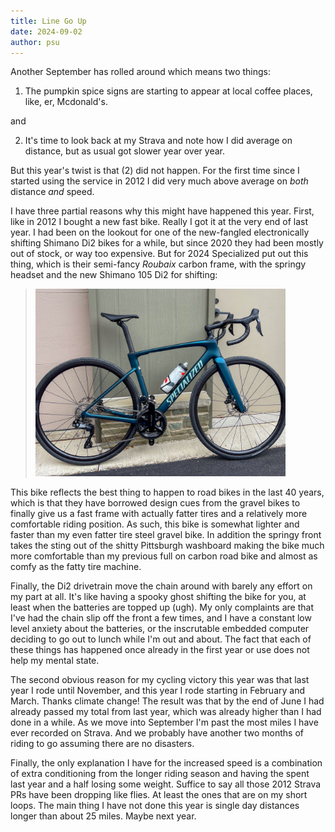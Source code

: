 ```yaml
---
title: Line Go Up
date: 2024-09-02
author: psu
---
```


Another September has rolled around which means two things:

1. The pumpkin spice signs are starting to appear at local coffee places, like, er,
   Mcdonald's.

and

2. It's time to look back at my Strava and note how I did average on distance, but as usual got
   slower year over year.

But this year's twist is that (2) did not happen. For the first time since I started using
the service in 2012 I did very much above average on _both_ distance _and_ speed.

I have three partial reasons why this might have happened this year. First, like in 2012 I
bought a new fast bike. Really I got it at the very end of last year. I had been on the
lookout for one of the new-fangled electronically shifting Shimano Di2 bikes for a while,
but since 2020 they had been mostly out of stock, or way too expensive. But for 2024
Specialized put out this thing, which is their semi-fancy _Roubaix_ carbon frame, with the
springy headset and the new Shimano 105 Di2 for shifting:

> <a href="../images/roubaix.jpg"><img src="../images/roubaix.jpg" width=400
title="new bike" alt="new bike"></a>

This bike reflects the best thing to happen to road bikes in the last 40 years, which is
that they have borrowed design cues from the gravel bikes to finally give us a fast frame
with actually fatter tires and a relatively more comfortable riding position. As such,
this bike is somewhat lighter and faster than my even fatter tire steel gravel bike. In
addition the springy front takes the sting out of the shitty Pittsburgh washboard making
the bike much more comfortable than my previous full on carbon road bike and almost as
comfy as the fatty tire machine. 

Finally, the Di2 drivetrain move the chain around with barely any effort on my part at
all. It's like having a spooky ghost shifting the bike for you, at least when the
batteries are topped up (ugh). My only complaints are that I've had the chain slip off the
front a few times, and I have a constant low level anxiety about the batteries, or the
inscrutable embedded computer deciding to go out to lunch while I'm out and about. The
fact that each of these things has happened once already in the first year or use does not
help my mental state.

The second obvious reason for my cycling victory this year was that last year I rode until
November, and this year I rode starting in February and March. Thanks climate change! The
result was that by the end of June I had already passed my total from last year, which was
already higher than I had done in a while. As we move into September I'm past the most
miles I have ever recorded on Strava. And we probably have another two
months of riding to go assuming there are no disasters.

Finally, the only explanation I have for the increased speed is a combination of extra
conditioning from the longer riding season and having the spent last year and a half
losing some weight. Suffice to say all those 2012 Strava PRs have been dropping like
flies. At least the ones that are on my short loops. The main thing I have not done this
year is single day distances longer than about 25 miles. Maybe next year.

